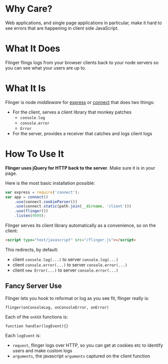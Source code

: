 
# Why Care?

Web applications, and single page applications in particular, make it
hard to see errors that are happening in client side JavaScript.

# What It Does

Flinger flings logs from your browser clients back to your node servers
so you can see what your users are up to.

# What It Is

Flinger is node _middleware_ for [express](https://github.com/visionmedia/express) or [connect](https://github.com/senchalabs/connect) that does two things:

* For the client, serves a client library that monkey patches
    * `console.log`
    * `console.error`
    * `Error`
* For the server, provides a receiver that catches and logs client logs

# How To Use It

**Flinger uses jQuery for HTTP back to the server**. Make sure it is in
your page.

Here is the most basic installation possible:

```javascript
var express = require('connect');
var app = connect()
    .use(connect.cookieParser())
    .use(connect.static(path.join(__dirname, 'client')))
    .use(flinger())
    .listen(9999);
```

Flinger serves its client library automatically as a convenience, so on
the client:

```html
<script type="text/javascript" src="/flinger.js"></script>
```

This redirects, by default:

* client `console.log(...)` to server `console.log(...)`
* client `console.error(...)` to server `console.error(...)`
* client `new Error(...)` to server `console.error(...)`

## Fancy Server Use

Flinger lets you hook to reformat or log as you see fit, flinger really
is:

`flinger(onConsoleLog, onConsoleError, onError)`

Each of the `onXXX` functions is:

`function handler(logEvent){}`

Each `logEvent` is:

* `request`, flinger logs over HTTP, so you can get at cookies etc to
  identify users and make custom logs
* `arguments`, the javascript `arguments` captured on the client
  function

